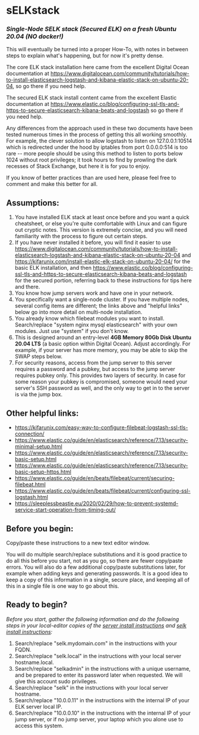 # sELKstack

### *Single-Node SELK stack (Secured ELK) on a fresh Ubuntu 20.04 (NO docker!)*

This will eventually be turned into a proper How-To, with notes in between steps to explain what's happening, but for now it's pretty dense.

The core ELK stack installation here came from the excellent Digital Ocean documentation at https://www.digitalocean.com/community/tutorials/how-to-install-elasticsearch-logstash-and-kibana-elastic-stack-on-ubuntu-20-04, so go there if you need help.

The secured ELK stack install content came from the excellent Elastic documentation at https://www.elastic.co/blog/configuring-ssl-tls-and-https-to-secure-elasticsearch-kibana-beats-and-logstash so go there if you need help.

Any differences from the approach used in these two documents have been tested numerous times in the process of getting this all working smoothly. For example, the clever solution to allow logstash to listen on 127.0.0.1:10514 which is redirected under the hood by iptables from port 0.0.0.0:514 is too rare -- more people should be using this method to listen to ports below 1024 without root privileges; it took hours to find by prowling the dark recesses of Stack Exchange, but here it is for you to enjoy.

If you know of better practices than are used here, please feel free to comment and make this better for all.

## Assumptions:

1. You have installed ELK stack at least once before and you want a quick cheatsheet, or else you're quite comfortable with Linux and can figure out cryptic notes. This version is extremely concise, and you will need familiarity with the process to figure out certain steps.
1. If you have never installed it before, you will find it easier to use https://www.digitalocean.com/community/tutorials/how-to-install-elasticsearch-logstash-and-kibana-elastic-stack-on-ubuntu-20-04 and https://kifarunix.com/install-elastic-elk-stack-on-ubuntu-20-04/ for the basic ELK installation, and then https://www.elastic.co/blog/configuring-ssl-tls-and-https-to-secure-elasticsearch-kibana-beats-and-logstash for the secured portion, referring back to these instructions for tips here and there.
1. You know how jump servers work and have one in your network.
1. You specifically want a single-node cluster. If you have multiple nodes, several config items are different; the links above and "helpful links" below go into more detail on multi-node installation.
1. You already know which filebeat modules you want to install. Search/replace "system nginx mysql elasticsearch" with your own modules. Just use "system" if you don't know.
1. This is designed around an entry-level **4GB Memory 80Gb Disk Ubuntu 20.04 LTS** (a basic option within Digital Ocean). Adjust accordingly. For example, if your server has more memory, you may be able to skip the SWAP steps below.
1. For security reasons, access from the jump server to this server requires a password and a pubkey, but access to the jump server requires pubkey only. This provides two layers of security. In case for some reason your pubkey is compromised, someone would need your server's SSH password as well, and the only way to get in to the server is via the jump box.

## Other helpful links:

- https://kifarunix.com/easy-way-to-configure-filebeat-logstash-ssl-tls-connection/
- https://www.elastic.co/guide/en/elasticsearch/reference/7.13/security-minimal-setup.html
- https://www.elastic.co/guide/en/elasticsearch/reference/7.13/security-basic-setup.html
- https://www.elastic.co/guide/en/elasticsearch/reference/7.13/security-basic-setup-https.html
- https://www.elastic.co/guide/en/beats/filebeat/current/securing-filebeat.html
- https://www.elastic.co/guide/en/beats/filebeat/current/configuring-ssl-logstash.html
- https://sleeplessbeastie.eu/2020/02/29/how-to-prevent-systemd-service-start-operation-from-timing-out/

## Before you begin:

Copy/paste these instructions to a new text editor window. 

You will do multiple search/replace substitutions and it is good practice to do all this before you start, not as you go, so there are fewer copy/paste errors. You will also do a few additional copy/paste substitutions later, for example when adding keys and generating passwords. It is a good idea to keep a copy of this information in a single, secure place, and keeping all of this in a single file is one way to go about this.

## Ready to begin? 

*Before you start, gather the following information and do the following steps in your local-editor copies of the [server install instructions](https://github.com/jaredatobe/sELKstack/blob/main/server_install_instructions.txt) and [selk install instructions](https://github.com/jaredatobe/sELKstack/blob/main/selk_install_instructions.txt):*

1. Search/replace "selk.mydomain.com" in the instructions with your FQDN.
1. Search/replace "selk.local" in the instructions with your local server hostname.local.
1. Search/replace "selkadmin" in the instructions with a unique username, and be prepared to enter its password later when requested. We will give this account sudo privileges.
1. Search/replace "selk" in the instructions with your local server hostname.
1. Search/replace "10.0.0.11" in the instructions with the internal IP of your ELK server local IP.
1. Search/replace "10.0.0.10" in the instructions with the internal IP of your jump server, or if no jump server, your laptop which you alone use to access this system.
